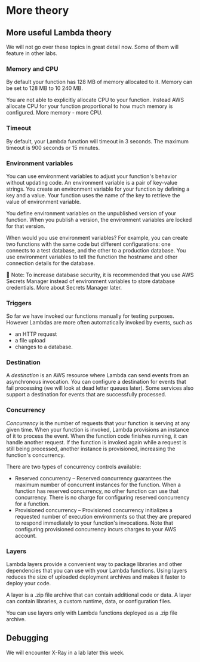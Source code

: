 # More theory

## More useful Lambda theory&#x20;

We will not go over these topics in great detail now. Some of them will feature in other labs.&#x20;

### Memory and CPU&#x20;

By default your function has 128 MB of memory allocated to it. Memory can be set to 128 MB to 10 240 MB.&#x20;

You are not able to explicitly allocate CPU to your function. Instead AWS allocate CPU for your function proportional to how much memory is configured. More memory - more CPU.&#x20;

### Timeout

By default, your Lambda function will timeout in 3 seconds. The maximum timeout is 900 seconds or 15 minutes.&#x20;

### Environment variables

You can use environment variables to adjust your function's behavior without updating code. An environment variable is a pair of key-value strings. You create an environment variable for your function by defining a key and a value. Your function uses the name of the key to retrieve the value of environment variable.

You define environment variables on the unpublished version of your function. When you publish a version, the environment variables are locked for that version.

When would you use environment variables? For example, you can create two functions with the same code but different configurations: one connects to a test database, and the other to a production database. You use environment variables to tell the function the hostname and other connection details for the database.

🎯 Note: To increase database security, it is recommended that you use AWS Secrets Manager instead of environment variables to store database credentials. More about Secrets Manager later.

### Triggers&#x20;

So far we have invoked our functions manually for testing purposes. However Lambdas are more often automatically invoked by events, such as&#x20;

* an HTTP request
* a file upload
* changes to a database.

### Destination

A _destination_ is an AWS resource where Lambda can send events from an asynchronous invocation. You can configure a destination for events that fail processing (we will look at dead letter queues later). Some services also support a destination for events that are successfully processed.

### Concurrency&#x20;

_Concurrency_ is the number of requests that your function is serving at any given time. When your function is invoked, Lambda provisions an instance of it to process the event. When the function code finishes running, it can handle another request. If the function is invoked again while a request is still being processed, another instance is provisioned, increasing the function's concurrency.

There are two types of concurrency controls available:

* Reserved concurrency – Reserved concurrency guarantees the maximum number of concurrent instances for the function. When a function has reserved concurrency, no other function can use that concurrency. There is no charge for configuring reserved concurrency for a function.
* Provisioned concurrency – Provisioned concurrency initializes a requested number of execution environments so that they are prepared to respond immediately to your function's invocations. Note that configuring provisioned concurrency incurs charges to your AWS account.

### Layers

Lambda layers provide a convenient way to package libraries and other dependencies that you can use with your Lambda functions. Using layers reduces the size of uploaded deployment archives and makes it faster to deploy your code.&#x20;

A layer is a .zip file archive that can contain additional code or data. A layer can contain libraries, a custom runtime, data, or configuration files.&#x20;

You can use layers only with Lambda functions deployed as a .zip file archive.&#x20;

## Debugging

We will encounter X-Ray in a lab later this week.&#x20;
